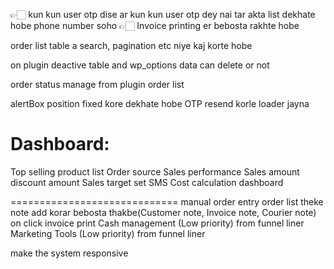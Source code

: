 👉🏻 kun kun user otp dise ar kun kun user otp dey nai tar akta list dekhate hobe phone number soho
👉🏻 Invoice printing er bebosta rakhte hobe

order list table a search, pagination etc niye kaj korte hobe

on plugin deactive table and wp_options data can delete or not

order status manage from plugin order list

alertBox position fixed kore dekhate hobe
OTP resend korle loader jayna

Dashboard:
=========================
Top selling product list
Order source
Sales performance
Sales amount 
discount amount
Sales target set
SMS Cost calculation dashboard

=============================
manual order entry
order list theke note add korar bebosta thakbe(Customer note, Invoice note, Courier note)
on click invoice print
Cash management (Low priority) from funnel liner
Marketing Tools (Low priority) from funnel liner



make the system responsive